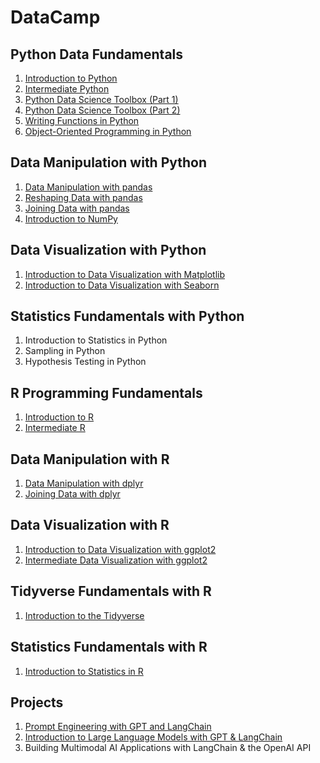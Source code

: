 # DataCamp

## Python Data Fundamentals

1. [Introduction to Python](introduction-to-python)
1. [Intermediate Python](intermediate-python)
1. [Python Data Science Toolbox (Part 1)](python-data-science-toolbox-part-1)
1. [Python Data Science Toolbox (Part 2)](python-data-science-toolbox-part-2)
1. [Writing Functions in Python](writing-functions-in-python)
1. [Object-Oriented Programming in Python](object-oriented-programming-in-python)

## Data Manipulation with Python

1. [Data Manipulation with pandas](data-manipulation-with-pandas)
1. [Reshaping Data with pandas](reshaping-data-with-pandas)
1. [Joining Data with pandas](joining-data-with-pandas)
1. [Introduction to NumPy](introduction-to-numpy)

## Data Visualization with Python

1. [Introduction to Data Visualization with Matplotlib](introduction-to-data-visualization-with-matplotlib)
1. [Introduction to Data Visualization with Seaborn](introduction-to-data-visualization-with-seaborn)

## Statistics Fundamentals with Python

1. Introduction to Statistics in Python
1. Sampling in Python
1. Hypothesis Testing in Python

## R Programming Fundamentals

1. [Introduction to R](introduction-to-r)
1. [Intermediate R](intermediate-r)

## Data Manipulation with R

1. [Data Manipulation with dplyr](data-manipulation-with-dplyr)
1. [Joining Data with dplyr](joining-data-with-dplyr)

## Data Visualization with R

1. [Introduction to Data Visualization with ggplot2](introduction-to-data-visualization-with-ggplot2)
1. [Intermediate Data Visualization with ggplot2](intermediate-data-visualization-with-ggplot2)

## Tidyverse Fundamentals with R

1. [Introduction to the Tidyverse](introduction-to-the-tidyverse)

## Statistics Fundamentals with R

1. [Introduction to Statistics in R](introduction-to-statistics-in-r)

## Projects

1. [Prompt Engineering with GPT and LangChain](prompt_engineering_with_gpt_and_langchain)
1. [Introduction to Large Language Models with GPT & LangChain](introduction-to-large-language-models-with-gpt-langchain)
1. Building Multimodal AI Applications with LangChain & the OpenAI API
